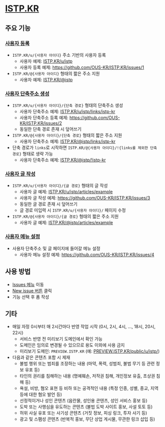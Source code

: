 # [ISTP.KR](https://istp.kr)

## 주요 기능

### [사용자 등록](https://github.com/OUS-KR/ISTP.KR/issues/new?template=01-user-register-by-issue.yml)

- `ISTP.KR/u/{사용자 아이디}` 주소 기반의 사용자 등록
  - 사용자 예제: [ISTP.KR/u/istp](https://istp.kr/u/istp)
  - 사용자 등록 예제: https://github.com/OUS-KR/ISTP.KR/issues/1
- `ISTP.KR/@{사용자 아이디}` 형태의 짧은 주소 지원
  - 사용자 예제: [ISTP.KR/@istp](https://istp.kr/@istp)

### [사용자 단축주소 생성](https://github.com/OUS-KR/ISTP.KR/issues/new?template=02-user-short-url-register-by-issue.yml)

- `ISTP.KR/u/{사용자 아이디}/{단축 경로}` 형태의 단축주소 생성
  - 사용자 단축주소 예제: [ISTP.KR/u/istp/links/istp-kr](https://istp.kr/u/istp/links/istp-kr)
  - 사용자 단축주소 등록 예제: https://github.com/OUS-KR/ISTP.KR/issues/2
  - 동일한 단축 경로 존재 시 덮어쓰기
- `ISTP.KR/@{사용자 아이디}/{단축 경로}` 형태의 짧은 주소 지원
  - 사용자 단축주소 예제: [ISTP.KR/@istp/links/istp-kr](https://istp.kr/@istp/links/istp-kr)
- 단축 경로가 `links`로 시작하면 `ISTP.KR/@{사용자 아이디}/!{links를 제외한 단축 경로}` 형태로 생략 가능
  - 사용자 단축주소 예제: [ISTP.KR/@istp/!istp-kr](https://istp.kr/@istp/!istp-kr)

### [사용자 글 작성](https://github.com/OUS-KR/ISTP.KR/issues/new?template=03-user-article-writing-by-issue.yml)

- `ISTP.KR/u/{사용자 아이디}/{글 경로}` 형태의 글 작성
  - 사용자 글 예제: [ISTP.KR/u/istp/articles/example](https://istp.kr/u/istp/articles/example)
  - 사용자 글 작성 예제: https://github.com/OUS-KR/ISTP.KR/issues/3
  - 동일한 글 경로 존재 시 덮어쓰기
  - 글 경로 미입력 시 `ISTP.KR/u/{사용자 아이디}/` 페이지 수정
- `ISTP.KR/@{사용자 아이디}/{글 경로}` 형태의 짧은 주소 지원
  - 사용자 글 예제: [ISTP.KR/@istp/articles/example](https://istp.kr/@istp/articles/example)
 
### [사용자 메뉴 설정](https://github.com/OUS-KR/ISTP.KR/issues/new?template=04-user-menu-setting-by-issue.yml)

- 사용자 단축주소 및 글 페이지에 들어갈 메뉴 설정
  - 사용자 메뉴 설정 예제: https://github.com/OUS-KR/ISTP.KR/issues/4

## 사용 방법

- [Issues 메뉴](https://github.com/OUS-KR/ISTP.KR/issues) 이동
- [New issue 버튼](https://github.com/OUS-KR/ISTP.KR/issues/new/choose) 클릭
- 기능 선택 후 폼 작성

## 기타

- 매일 자정 0시부터 매 2시간마다 반영 작업 시작 (0시, 2시, 4시, ..., 18시, 20시, 22시)
  - 서비스 반영 전 미리보기 도메인에서 확인 가능
  - 도메인은 임의로 변경될 수 있으므로 용도 이외에 사용 금지
  - 미리보기 도메인: `PREVIEW.ISTP.KR` (예: [PREVIEW.ISTP.KR/public/u/istp/](https://preview.istp.kr/public/u/istp/))
- 다음과 같은 콘텐츠 포함 시 제재
  - 불법 행위 또는 범죄를 조장하는 내용 (마약, 폭력, 성범죄, 불법 무기 등 관련 정보 유포 등)
  - 타인의 권리를 침해하는 내용 (명예훼손, 저작권 침해, 개인정보 유출, 초상권 침해 등)
  - 욕설, 비방, 혐오 표현 등 비하 또는 공격적인 내용 (특정 인종, 성별, 종교, 지역 등에 대한 혐오 발언 등)
  - 선정적이거나 성인 콘텐츠 (음란물, 성인용 콘텐츠, 성인 서비스 홍보 등)
  - 도박 또는 사행심을 유도하는 콘텐츠 (불법 도박 사이트 홍보, 사설 토토 등)
  - 허위 사실 유포 또는 사기성 콘텐츠 (거짓 정보, 피싱 링크, 투자 사기 등)
  - 광고 및 스팸성 콘텐츠 (반복적 홍보, 무단 상업 게시물, 무관한 링크 삽입 등)
